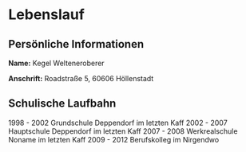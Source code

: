 # Lebenslauf
## Persönliche Informationen
**Name:** Kegel Welteneroberer

**Anschrift:** Roadstraße 5, 60606 Höllenstadt

## Schulische Laufbahn

1998 - 2002 Grundschule Deppendorf im letzten Kaff
2002 - 2007 Hauptschule Deppendorf im letzten Kaff
2007 - 2008 Werkrealschule Noname im letzten Kaff
2009 - 2012 Berufskolleg im Nirgendwo


